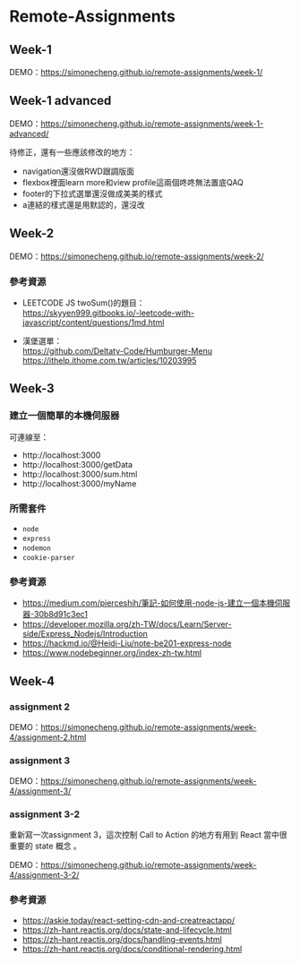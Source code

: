 # Remote-Assignments

## Week-1

DEMO：https://simonecheng.github.io/remote-assignments/week-1/

## Week-1 advanced

DEMO：https://simonecheng.github.io/remote-assignments/week-1-advanced/  

待修正，還有一些應該修改的地方：
- navigation還沒做RWD跟調版面
- flexbox裡面learn more和view profile這兩個咚咚無法置底QAQ
- footer的下拉式選單還沒做成美美的樣式
- a連結的樣式還是用默認的，還沒改

## Week-2

DEMO：https://simonecheng.github.io/remote-assignments/week-2/

### 參考資源

- LEETCODE JS twoSum()的題目：  
https://skyyen999.gitbooks.io/-leetcode-with-javascript/content/questions/1md.html

- 漢堡選單：  
https://github.com/Deltaty-Code/Humburger-Menu  
https://ithelp.ithome.com.tw/articles/10203995

## Week-3

### 建立一個簡單的本機伺服器

可連線至：
- http://localhost:3000
- http://localhost:3000/getData
- http://localhost:3000/sum.html
- http://localhost:3000/myName

### 所需套件

- `node`
- `express`
- `nodemon`
- `cookie-parser`

### 參考資源

- https://medium.com/pierceshih/筆記-如何使用-node-js-建立一個本機伺服器-30b8d91c3ec1
- https://developer.mozilla.org/zh-TW/docs/Learn/Server-side/Express_Nodejs/Introduction
- https://hackmd.io/@Heidi-Liu/note-be201-express-node
- https://www.nodebeginner.org/index-zh-tw.html

## Week-4

### assignment 2
DEMO：https://simonecheng.github.io/remote-assignments/week-4/assignment-2.html

### assignment 3
DEMO：https://simonecheng.github.io/remote-assignments/week-4/assignment-3/

### assignment 3-2
重新寫一次assignment 3，這次控制 Call to Action 的地方有用到 React 當中很重要的 state 概念 。 

DEMO：https://simonecheng.github.io/remote-assignments/week-4/assignment-3-2/

### 參考資源
- https://askie.today/react-setting-cdn-and-creatreactapp/
- https://zh-hant.reactjs.org/docs/state-and-lifecycle.html
- https://zh-hant.reactjs.org/docs/handling-events.html
- https://zh-hant.reactjs.org/docs/conditional-rendering.html